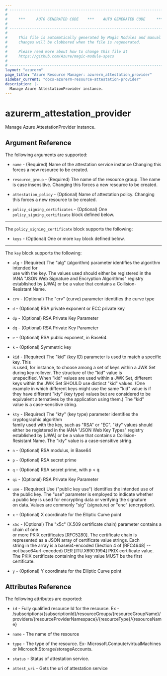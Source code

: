 ```yaml
---
# ----------------------------------------------------------------------------
#
#     ***     AUTO GENERATED CODE    ***    AUTO GENERATED CODE     ***
#
# ----------------------------------------------------------------------------
#
#     This file is automatically generated by Magic Modules and manual
#     changes will be clobbered when the file is regenerated.
#
#     Please read more about how to change this file at
#     https://github.com/Azure/magic-module-specs
#
# ----------------------------------------------------------------------------
layout: "azurerm"
page_title: "Azure Resource Manager: azurerm_attestation_provider"
sidebar_current: "docs-azurerm-resource-attestation-provider"
description: |-
  Manage Azure AttestationProvider instance.
---
```


# azurerm_attestation_provider

Manage Azure AttestationProvider instance.


## Argument Reference

The following arguments are supported:

* `name` - (Required) Name of the attestation service instance Changing this forces a new resource to be created.

* `resource_group` - (Required) The name of the resource group. The name is case insensitive. Changing this forces a new resource to be created.

* `attestation_policy` - (Optional) Name of attestation policy. Changing this forces a new resource to be created.

* `policy_signing_certificates` - (Optional) One `policy_signing_certificate` block defined below.

---

The `policy_signing_certificate` block supports the following:

* `keys` - (Optional) One or more `key` block defined below.


---

The `key` block supports the following:

* `alg` - (Required) The "alg" (algorithm) parameter identifies the algorithm intended for<br>use with the key.  The values used should either be registered in the<br>IANA "JSON Web Signature and Encryption Algorithms" registry<br>established by [JWA] or be a value that contains a Collision-<br>Resistant Name.

* `crv` - (Optional) The "crv" (curve) parameter identifies the curve type

* `d` - (Optional) RSA private exponent or ECC private key

* `dp` - (Optional) RSA Private Key Parameter

* `dq` - (Optional) RSA Private Key Parameter

* `e` - (Optional) RSA public exponent, in Base64

* `k` - (Optional) Symmetric key

* `kid` - (Required) The "kid" (key ID) parameter is used to match a specific key.  This<br>is used, for instance, to choose among a set of keys within a JWK Set<br>during key rollover.  The structure of the "kid" value is<br>unspecified.  When "kid" values are used within a JWK Set, different<br>keys within the JWK Set SHOULD use distinct "kid" values.  (One<br>example in which different keys might use the same "kid" value is if<br>they have different "kty" (key type) values but are considered to be<br>equivalent alternatives by the application using them.)  The "kid"<br>value is a case-sensitive string.

* `kty` - (Required) The "kty" (key type) parameter identifies the cryptographic algorithm<br>family used with the key, such as "RSA" or "EC". "kty" values should<br>either be registered in the IANA "JSON Web Key Types" registry<br>established by [JWA] or be a value that contains a Collision-<br>Resistant Name.  The "kty" value is a case-sensitive string.

* `n` - (Optional) RSA modulus, in Base64

* `p` - (Optional) RSA secret prime

* `q` - (Optional) RSA secret prime, with p < q

* `qi` - (Optional) RSA Private Key Parameter

* `use` - (Required) Use ("public key use") identifies the intended use of<br>the public key. The "use" parameter is employed to indicate whether<br>a public key is used for encrypting data or verifying the signature<br>on data. Values are commonly "sig" (signature) or "enc" (encryption).

* `x` - (Optional) X coordinate for the Elliptic Curve point

* `x5c` - (Optional) The "x5c" (X.509 certificate chain) parameter contains a chain of one<br>or more PKIX certificates [RFC5280].  The certificate chain is<br>represented as a JSON array of certificate value strings.  Each<br>string in the array is a base64-encoded (Section 4 of [RFC4648] --<br>not base64url-encoded) DER [ITU.X690.1994] PKIX certificate value.<br>The PKIX certificate containing the key value MUST be the first<br>certificate.

* `y` - (Optional) Y coordinate for the Elliptic Curve point

## Attributes Reference

The following attributes are exported:

* `id` - Fully qualified resource Id for the resource. Ex - /subscriptions/{subscriptionId}/resourceGroups/{resourceGroupName}/providers/{resourceProviderNamespace}/{resourceType}/{resourceName}

* `name` - The name of the resource

* `type` - The type of the resource. Ex- Microsoft.Compute/virtualMachines or Microsoft.Storage/storageAccounts.

* `status` - Status of attestation service.

* `attest_uri` - Gets the uri of attestation service
